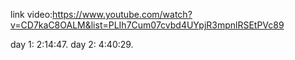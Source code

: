 link video:https://www.youtube.com/watch?v=CD7kaC8OALM&list=PLIh7Cum07cvbd4UYpjR3mpnlRSEtPVc89

day 1:   2:14:47.
day 2:   4:40:29.